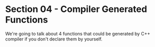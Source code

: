 # Section 04 - Compiler Generated Functions

We're going to talk about 4 functions that could be generated by C++ compiler if you don't declare them by yourself.

